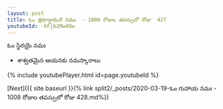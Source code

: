 ```yaml
---
layout: post
title: ఓం త్రికూబ్దామనే నమః  - 1008 రోజుల తపస్సులో రోజు  427
youtubeId: -hFjb2Mw4Ow
---
```

 
 
 ఓం స్థిరయై నమః  
 
 - శాశ్వతమైన ఆయనకు నమస్కారాలు 
 
  
 
  
 
 
 
 
 
 


{% include youtubePlayer.html id=page.youtubeId %}
 
[Next]({{ site.baseurl }}{% link  split2/_posts/2020-03-19-ఓం గుహాయ నమః  - 1008 రోజుల తపస్సులో రోజు  428.md%})
 
